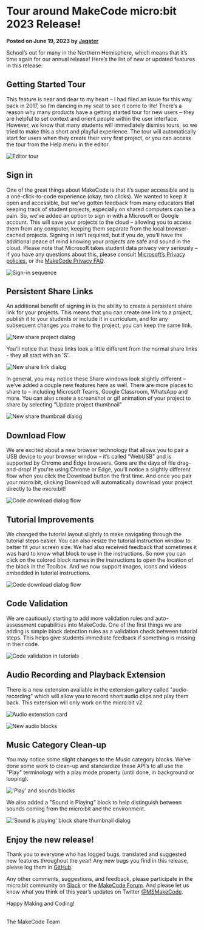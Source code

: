 # Tour around MakeCode micro:bit 2023 Release!

**Posted on June 19, 2023 by [Jaqster](https://github.com/jaqster)**

School’s out for many in the Northern Hemisphere, which means that it’s time again for our annual release! Here’s the list of new or updated features in this release:

## Getting Started Tour

This feature is near and dear to my heart – I had filed an issue for this way back in 2017, so I’m dancing in my seat to see it come to life! There’s a reason why many products have a getting started tour for new users – they are helpful to set context and orient people within the user interface. However, we know that many students will immediately dismiss tours, so we tried to make this a short and playful experience. The tour will automatically start for users when they create their very first project, or you can access the tour from the Help menu in the editor.

![Editor tour](/static/blog/microbit/2023-release/tour.gif)

## Sign in

One of the great things about MakeCode is that it’s super accessible and is a one-click-to-code experience (okay, two clicks). We wanted to keep it open and accessible, but we’ve gotten feedback from many educators that keeping track of student projects, especially on shared computers can be a pain. So, we’ve added an option to sign in with a Microsoft or Google account. This will save your projects to the cloud – allowing you to access them from any computer, keeping them separate from the local browser-cached projects. Signing in isn’t required, but if you do, you’ll have the additional peace of mind knowing your projects are safe and sound in the cloud. Please note that Microsoft takes student data privacy very seriously – if you have any questions about this, please consult [Microsoft’s Privacy policies](https://privacy.microsoft.com), or the [MakeCode Privacy FAQ]( https://makecode.com/privacy-faq).

![Sign-in sequence](/static/blog/microbit/2023-release/sign-in.gif)

## Persistent Share Links

An additional benefit of signing in is the ability to create a persistent share link for your projects. This means that you can create one link to a project, publish it to your students or include it in curriculum, and for any subsequent changes you make to the project, you can keep the same link.

![New share project dialog](/static/blog/microbit/2023-release/share.png)

You’ll notice that these links look a little different from the normal share links - they all start with an 'S'.

![New share link dialog](/static/blog/microbit/2023-release/share-link.png)

In general, you may notice these Share windows look slightly different – we’ve added a couple new features here as well. There are more places to share to – including Microsoft Teams, Google Classroom, WhatsApp and more. You can also create a screenshot or gif animation of your project to share by selecting "Update project thumbnail"

![New share thumbnail dialog](/static/blog/microbit/2023-release/share-thumbnail.png)

## Download Flow

We are excited about a new browser technology that allows you to pair a USB device to your browser window – it’s called "WebUSB" and is supported by Chrome and Edge browsers. Gone are the days of file drag-and-drop! If you're using Chrome or Edge, you’ll notice a slightly different flow when you click the Download button the first time. And once you pair your micro:bit, clicking Download will automatically download your project directly to the micro:bit!

![Code download dialog flow](/static/blog/microbit/2023-release/download-flow.gif)

## Tutorial Improvements

We changed the tutorial layout slightly to make navigating through the tutorial steps easier. You can also resize the tutorial instruction window to better fit your screen size. We had also received feedback that sometimes it was hard to know what block to use in the instructions. So now you can click on the colored block names in the instructions to open the location of the block in the Toolbox. And we now support images, icons and videos embedded in tutorial instructions.

![Code download dialog flow](/static/blog/microbit/2023-release/tutorial.gif)

## Code Validation

We are cautiously starting to add more validation rules and auto-assessment capabilities into MakeCode. One of the first things we are adding is simple block detection rules as a validation check between tutorial steps. This helps give students immediate feedback if something is missing in their code.

![Code validation in tutorials](/static/blog/microbit/2023-release/code-validation.gif)

## Audio Recording and Playback Extension

There is a new extension available in the extension gallery called "audio-recording" which will allow you to record short audio clips and play them back. This extension will only work on the micro:bit v2.

![Audio extenstion card](/static/blog/microbit/2023-release/audio-ext.png)

![New audio blocks](/static/blog/microbit/2023-release/audio-blocks.png)

## Music Category Clean-up

You may notice some slight changes to the Music category blocks. We’ve done some work to clean-up and standardize these API’s to all use the "Play" terminology with a play mode property (until done, in background or looping).

!['Play' and sounds blocks](/static/blog/microbit/2023-release/music-blocks.gif)

We also added a "Sound is Playing" block to help distinguish between sounds coming from the micro:bit and the environment.

!['Sound is playing' block share thumbnail dialog](/static/blog/microbit/2023-release/sound-is-playing.png)

## Enjoy the new release!

Thank you to everyone who has logged bugs, translated and suggested new features throughout the year! Any new bugs you find in this release, please log them in [GitHub](https://github.com/Microsoft/pxt-microbit/issues).

Any other comments, suggestions, and feedback, please participate in the micro:bit community on [Slack](https://tech.microbit.org/get-involved/where-to-find) or the [MakeCode Forum](https://forum.makecode.com). And please let us know what you think of this year’s updates on Twitter [@MSMakeCode](https://twitter.com/MSMakeCode).

Happy Making and Coding!

<br/>
The MakeCode Team
